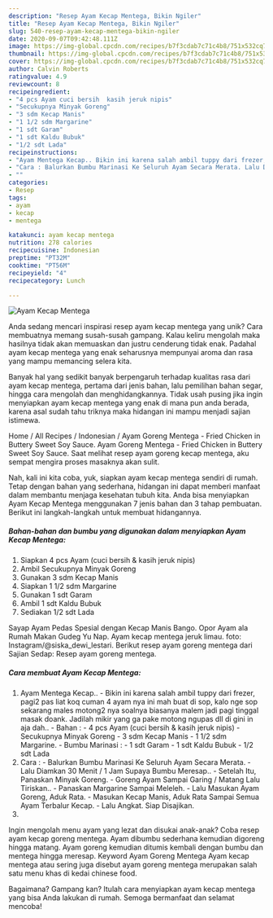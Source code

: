 ```yaml
---
description: "Resep Ayam Kecap Mentega, Bikin Ngiler"
title: "Resep Ayam Kecap Mentega, Bikin Ngiler"
slug: 540-resep-ayam-kecap-mentega-bikin-ngiler
date: 2020-09-07T09:42:48.111Z
image: https://img-global.cpcdn.com/recipes/b7f3cdab7c71c4b8/751x532cq70/ayam-kecap-mentega-foto-resep-utama.jpg
thumbnail: https://img-global.cpcdn.com/recipes/b7f3cdab7c71c4b8/751x532cq70/ayam-kecap-mentega-foto-resep-utama.jpg
cover: https://img-global.cpcdn.com/recipes/b7f3cdab7c71c4b8/751x532cq70/ayam-kecap-mentega-foto-resep-utama.jpg
author: Calvin Roberts
ratingvalue: 4.9
reviewcount: 8
recipeingredient:
- "4 pcs Ayam cuci bersih  kasih jeruk nipis"
- "Secukupnya Minyak Goreng"
- "3 sdm Kecap Manis"
- "1 1/2 sdm Margarine"
- "1 sdt Garam"
- "1 sdt Kaldu Bubuk"
- "1/2 sdt Lada"
recipeinstructions:
- "Ayam Mentega Kecap.. Bikin ini karena salah ambil tuppy dari frezer, pagi2 pas liat koq cuman 4 ayam nya ini mah buat di sop, kalo nge sop sekarang males motong2 nya soalnya biasanya malem jadi pagi tinggal masak doank. Jadilah mikir yang ga pake motong ngupas dll di gini in aja dah.. Bahan : 4 pcs Ayam (cuci bersih &amp; kasih jeruk nipis) Secukupnya Minyak Goreng 3 sdm Kecap Manis 1 1/2 sdm Margarine. Bumbu Marinasi : 1 sdt Garam 1 sdt Kaldu Bubuk 1/2 sdt Lada"
- "Cara : Balurkan Bumbu Marinasi Ke Seluruh Ayam Secara Merata. Lalu Diamkan 30 Menit / 1 Jam Supaya Bumbu Meresap.. Setelah Itu, Panaskan Minyak Goreng. Goreng Ayam Sampai Garing / Matang Lalu Tiriskan.. Panaskan Margarine Sampai Meleleh. Lalu Masukan Ayam Goreng, Aduk Rata. Masukan Kecap Manis, Aduk Rata Sampai Semua Ayam Terbalur Kecap. Lalu Angkat. Siap Disajikan."
- ""
categories:
- Resep
tags:
- ayam
- kecap
- mentega

katakunci: ayam kecap mentega 
nutrition: 278 calories
recipecuisine: Indonesian
preptime: "PT32M"
cooktime: "PT56M"
recipeyield: "4"
recipecategory: Lunch

---
```



![Ayam Kecap Mentega](https://img-global.cpcdn.com/recipes/b7f3cdab7c71c4b8/751x532cq70/ayam-kecap-mentega-foto-resep-utama.jpg)

Anda sedang mencari inspirasi resep ayam kecap mentega yang unik? Cara membuatnya memang susah-susah gampang. Kalau keliru mengolah maka hasilnya tidak akan memuaskan dan justru cenderung tidak enak. Padahal ayam kecap mentega yang enak seharusnya mempunyai aroma dan rasa yang mampu memancing selera kita.

Banyak hal yang sedikit banyak berpengaruh terhadap kualitas rasa dari ayam kecap mentega, pertama dari jenis bahan, lalu pemilihan bahan segar, hingga cara mengolah dan menghidangkannya. Tidak usah pusing jika ingin menyiapkan ayam kecap mentega yang enak di mana pun anda berada, karena asal sudah tahu triknya maka hidangan ini mampu menjadi sajian istimewa.

Home / All Recipes / Indonesian / Ayam Goreng Mentega - Fried Chicken in Buttery Sweet Soy Sauce. Ayam Goreng Mentega - Fried Chicken in Buttery Sweet Soy Sauce. Saat melihat resep ayam goreng kecap mentega, aku sempat mengira proses masaknya akan sulit.


Nah, kali ini kita coba, yuk, siapkan ayam kecap mentega sendiri di rumah. Tetap dengan bahan yang sederhana, hidangan ini dapat memberi manfaat dalam membantu menjaga kesehatan tubuh kita. Anda bisa menyiapkan Ayam Kecap Mentega menggunakan 7 jenis bahan dan 3 tahap pembuatan. Berikut ini langkah-langkah untuk membuat hidangannya.

<!--inarticleads1-->

##### Bahan-bahan dan bumbu yang digunakan dalam menyiapkan Ayam Kecap Mentega:

1. Siapkan 4 pcs Ayam (cuci bersih &amp; kasih jeruk nipis)
1. Ambil Secukupnya Minyak Goreng
1. Gunakan 3 sdm Kecap Manis
1. Siapkan 1 1/2 sdm Margarine
1. Gunakan 1 sdt Garam
1. Ambil 1 sdt Kaldu Bubuk
1. Sediakan 1/2 sdt Lada


Sayap Ayam Pedas Spesial dengan Kecap Manis Bango. Opor Ayam ala Rumah Makan Gudeg Yu Nap. Ayam kecap mentega jeruk limau. foto: Instagram/@siska_dewi_lestari. Berikut resep ayam goreng mentega dari Sajian Sedap: Resep ayam goreng mentega. 

<!--inarticleads2-->

##### Cara membuat Ayam Kecap Mentega:

1. Ayam Mentega Kecap.. - Bikin ini karena salah ambil tuppy dari frezer, pagi2 pas liat koq cuman 4 ayam nya ini mah buat di sop, kalo nge sop sekarang males motong2 nya soalnya biasanya malem jadi pagi tinggal masak doank. Jadilah mikir yang ga pake motong ngupas dll di gini in aja dah.. - Bahan : - 4 pcs Ayam (cuci bersih &amp; kasih jeruk nipis) - Secukupnya Minyak Goreng - 3 sdm Kecap Manis - 1 1/2 sdm Margarine. - Bumbu Marinasi : - 1 sdt Garam - 1 sdt Kaldu Bubuk - 1/2 sdt Lada
1. Cara : - Balurkan Bumbu Marinasi Ke Seluruh Ayam Secara Merata. - Lalu Diamkan 30 Menit / 1 Jam Supaya Bumbu Meresap.. - Setelah Itu, Panaskan Minyak Goreng. - Goreng Ayam Sampai Garing / Matang Lalu Tiriskan.. - Panaskan Margarine Sampai Meleleh. - Lalu Masukan Ayam Goreng, Aduk Rata. - Masukan Kecap Manis, Aduk Rata Sampai Semua Ayam Terbalur Kecap. - Lalu Angkat. Siap Disajikan.
1. 


Ingin mengolah menu ayam yang lezat dan disukai anak-anak? Coba resep ayam kecap goreng mentega. Ayam dibumbu sederhana kemudian digoreng hingga matang. Ayam goreng kemudian ditumis kembali dengan bumbu dan mentega hingga meresap. Keyword Ayam Goreng Mentega Ayam kecap mentega atau sering juga disebut ayam goreng mentega merupakan salah satu menu khas di kedai chinese food. 

Bagaimana? Gampang kan? Itulah cara menyiapkan ayam kecap mentega yang bisa Anda lakukan di rumah. Semoga bermanfaat dan selamat mencoba!
